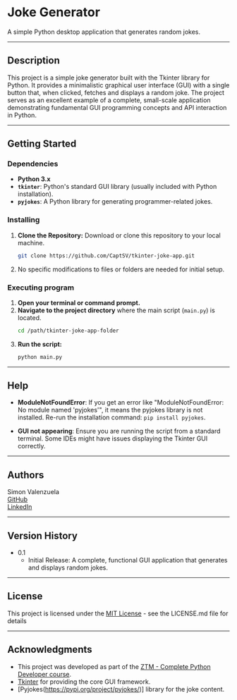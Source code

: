 # Joke Generator


A simple Python desktop application that generates random jokes.

---

## Description

This project is a simple joke generator built with the Tkinter library for Python. It provides a minimalistic graphical user interface (GUI) with a single button that, when clicked, fetches and displays a random joke. The project serves as an excellent example of a complete, small-scale application demonstrating fundamental GUI programming concepts and API interaction in Python.

---

## Getting Started

### Dependencies
* **Python 3.x**
* **`tkinter`**: Python's standard GUI library (usually included with Python installation).
* **`pyjokes`**: A Python library for generating programmer-related jokes.

### Installing

1.  **Clone the Repository:**
    Download or clone this repository to your local machine.
    ```bash
    git clone https://github.com/CaptSV/tkinter-joke-app.git
    ```
2.  No specific modifications to files or folders are needed for initial setup.

### Executing program

1.  **Open your terminal or command prompt.**
2.  **Navigate to the project directory** where the main script (`main.py`) is located.
    ```bash
    cd /path/tkinter-joke-app-folder
    ```
3.  **Run the script:**
    ```bash
    python main.py
    ```
---

## Help

* **ModuleNotFoundError**: If you get an error like "ModuleNotFoundError: No module named 'pyjokes'", it means the pyjokes library is not installed. Re-run the installation command: ```pip install pyjokes```.

* **GUI not appearing**: Ensure you are running the script from a standard terminal. Some IDEs might have issues displaying the Tkinter GUI correctly.

---
## Authors

Simon Valenzuela  
[GitHub](https://github.com/CaptSV)  
[LinkedIn](https://www.linkedin.com/in/simonrpvalenzuela/)

---
## Version History

* 0.1
    * Initial Release: A complete, functional GUI application that generates and displays random jokes.
---
## License

This project is licensed under the [MIT License](https://opensource.org/license/mit)  - see the LICENSE.md file for details

---
## Acknowledgments

* This project was developed as part of the [ZTM - Complete Python Developer course](https://www.udemy.com/course/complete-python-developer-zero-to-mastery/).
* [Tkinter](https://docs.python.org/3/library/tkinter.html) for providing the core GUI framework.
* [Pyjokes(https://pypi.org/project/pyjokes/)] library for the joke content.